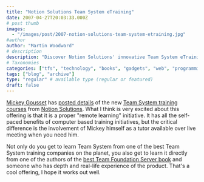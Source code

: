 ```yaml
---
title: "Notion Solutions Team System eTraining"
date: 2007-04-27T20:03:33.000Z
# post thumb
images:
  - "/images/post/2007-notion-solutions-team-system-etraining.jpg"
#author
author: "Martin Woodward"
# description
description: "Discover Notion Solutions' innovative Team System eTraining, featuring live support from expert Mickey Gousset for a truly engaging experience."
# Taxonomies
categories: ["tfs", "technology", "books", "gadgets", "web", "programming", "personal"]
tags: ["blog", "archive"]
type: "regular" # available type (regular or featured)
draft: false
---
```

[Mickey Gousset](http://teamsystemrocks.com/blogs/mickey_gousset/) has [posted details](http://teamsystemrocks.com/blogs/mickey_gousset/archive/2007/04/27/1611.aspx) of the new [Team System training courses](http://www.notionsolutions.com/Training/eTraining/eTrainingdescription/tabid/92/Default.aspx) from [Notion Solutions](http://www.notionsolutions.com/).  What I think is very excited about this offering is that it is a proper "remote learning" initiative.  It has all the self-paced benefits of computer based training initiatives, but the critical difference is the involvement of Mickey himself as a tutor available over live meeting when you need him. 

Not only do you get to learn Team System from one of the best Team System training companies on the planet, you also get to learn it directly from one of the authors of the [best Team Foundation Server book](http://www.amazon.co.uk/gp/redirect.html?ie=UTF8&location=http%3A%2F%2Fwww.amazon.co.uk%2FProfessional-Foundation-Server-Jean-Luc-David%2Fdp%2F0471919306%3Fie%3DUTF8%26s%3Dbooks%26qid%3D1177700499%26sr%3D8-1&tag=woodwardwebcom&linkCode=ur2&camp=1634&creative=6738) and someone who has depth and real-life experience of the product.  That's a cool offering, I hope it works out well.
